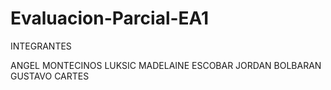 # Evaluacion-Parcial-EA1
INTEGRANTES

ANGEL MONTECINOS LUKSIC
MADELAINE ESCOBAR
JORDAN BOLBARAN
GUSTAVO CARTES
